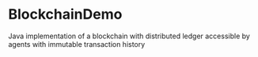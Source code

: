 # BlockchainDemo
Java implementation of a blockchain with distributed ledger accessible by agents with immutable transaction history
